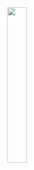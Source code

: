 <img src="C:/Users/abdallah.alsayed/Desktop/Alamir Group/APK/Supervisor/Screenshot_20240214_123043_Supervisor%20(El-Amir%20Group).jpg" width="30%">
